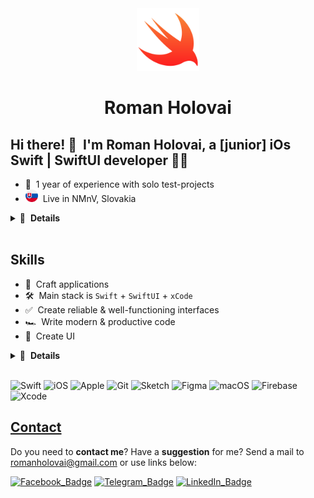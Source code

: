 <div align="center">
  <a href="https://www.linkedin.com/in/romaholovai" rel="noopener" target="_blank">
    <img width="100" src="public/assets/swift.png" alt="Logo" />
  </a>
</div>

<h1 align="center">Roman Holovai</h1>

## Hi there! 👋 &nbsp;I'm Roman Holovai, a  [junior] iOs Swift | SwiftUI developer 👨‍💻

- 💼 &nbsp;1 year of experience with solo test-projects
- <img width="20" src="public/assets/sk.png"/> &nbsp;Live in NMnV, Slovakia

<details>
  <summary>🔽 &nbsp;<strong>Details</strong></summary>

- 👔 &nbsp;Organized & standalone
- 🤓 &nbsp;Love to code
- 🌱 &nbsp;Constantly learning
- 📐 &nbsp;Prone to perfectionism
- 🎓 &nbsp;Higher educations

</details>&nbsp;



## Skills

- 👾 &nbsp;Craft applications
- 🛠 &nbsp;Main stack is `Swift` + `SwiftUI` + `xCode`
- ✅ &nbsp;Create reliable & well-functioning interfaces
- 🏎 &nbsp;Write modern & productive code
- 🎨 &nbsp;Create UI 

<details>
  <summary>🔽 &nbsp;<strong>Details</strong></summary>

- 🧠 &nbsp;Choose a simple way to solve the problem
- 🧩 &nbsp;Use a patterns & techniques
- 🔧 &nbsp;Use modern frameworks, libraries, and tools
- 📱 &nbsp;Implement responsive interface 
- 🧹 &nbsp;Follow a consistent code style

</details>&nbsp;

![_Swift_](https://img.shields.io/badge/Swift-F05138?style=for-the-badge&logo=Swift&logoColor=white)
![iOS](https://img.shields.io/badge/iOS-000000?style=for-the-badge&logo=ios&logoColor=white)
![_Apple_](https://img.shields.io/badge/Apple-000000?style=for-the-badge&logo=Apple)
![Git](https://img.shields.io/badge/git-%23F05033.svg?style=for-the-badge&logo=git&logoColor=white)
![Sketch](https://img.shields.io/badge/Sketch-FFB387?style=for-the-badge&logo=sketch&logoColor=black)
![Figma](https://img.shields.io/badge/figma-%23F24E1E.svg?style=for-the-badge&logo=figma&logoColor=white)
![macOS](https://img.shields.io/badge/mac%20os-000000?style=for-the-badge&logo=macos&logoColor=F0F0F0)
![Firebase](https://img.shields.io/badge/Firebase-039BE5?style=for-the-badge&logo=Firebase&logoColor=white)
![Xcode](https://img.shields.io/badge/Xcode-007ACC?style=for-the-badge&logo=Xcode&logoColor=white)

## [Contact](https://michaelany.com/#/contact)

Do you need to **contact me**? Have a **suggestion** for me? Send a mail to romanholovai@gmail.com or use links below:

[![_Facebook_Badge_](https://img.shields.io/badge/Facebook-0866FF?style=for-the-badge&logo=Facebook)](https://www.facebook.com/grommys)
[![_Telegram_Badge_](https://img.shields.io/badge/Telegram-26A5E4?style=for-the-badge&logo=Telegram)](https://t.me/grommys)
[![_LinkedIn_Badge_](https://img.shields.io/badge/LinkedIn-0A66C2?style=for-the-badge&logo=LinkedIn)](https://www.linkedin.com/in/romaholovai)

